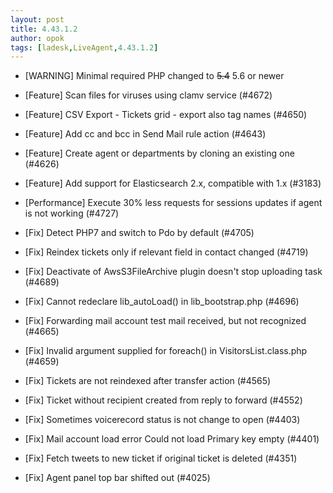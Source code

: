 ```yaml
---
layout: post
title: 4.43.1.2
author: opok
tags: [ladesk,LiveAgent,4.43.1.2]
---
```

- [WARNING] Minimal required PHP changed to ~~5.4~~ 5.6 or newer

- [Feature] Scan files for viruses using clamv service (#4672)
- [Feature] CSV Export - Tickets grid - export also tag names (#4650)
- [Feature] Add cc and bcc in Send Mail rule action (#4643)
- [Feature] Create agent or departments by cloning an existing one (#4626)
- [Feature] Add support for Elasticsearch 2.x, compatible with 1.x (#3183)

- [Performance] Execute 30% less requests for sessions updates if agent is not working (#4727)

- [Fix] Detect PHP7 and switch to Pdo by default (#4705)
- [Fix] Reindex tickets only if relevant field in contact changed (#4719)
- [Fix] Deactivate of AwsS3FileArchive plugin doesn't stop uploading task (#4689)
- [Fix] Cannot redeclare lib_autoLoad() in lib_bootstrap.php (#4696)
- [Fix] Forwarding mail account test mail received, but not recognized (#4665)
- [Fix] Invalid argument supplied for foreach() in VisitorsList.class.php (#4659)
- [Fix] Tickets are not reindexed after transfer action (#4565)
- [Fix] Ticket without recipient created from reply to forward (#4552)
- [Fix] Sometimes voicerecord status is not change to open (#4403)
- [Fix] Mail account load error Could not load Primary key empty (#4401)
- [Fix] Fetch tweets to new ticket if original ticket is deleted (#4351)
- [Fix] Agent panel top bar shifted out (#4025)
